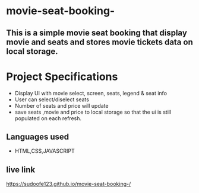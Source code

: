 # movie-seat-booking-
## This is a simple movie seat booking that display movie and seats and stores movie tickets data on local storage.
 
# Project Specifications 

* Display UI with movie select, screen, seats, legend & seat info
* User can select/diselect seats
* Number of seats and price will update
* save seats ,movie and price to local storage so that  the ui is still populated on each refresh.

## Languages used
* HTML,CSS,JAVASCRIPT
 
## live link
 https://sudoofe123.github.io/movie-seat-booking-/
